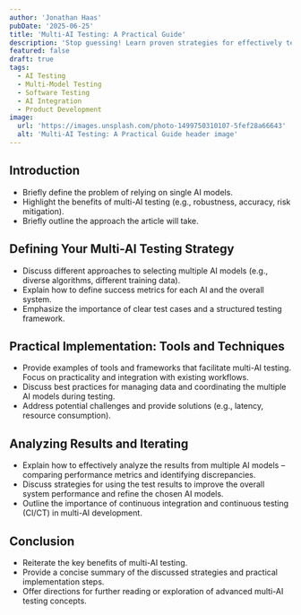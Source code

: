 ```yaml
---
author: 'Jonathan Haas'
pubDate: '2025-06-25'
title: 'Multi-AI Testing: A Practical Guide'
description: 'Stop guessing! Learn proven strategies for effectively testing systems using multiple AI models. This guide provides actionable insights for product managers, engineers, and founders to optimize AI integration and avoid costly failures.'
featured: false
draft: true
tags:
  - AI Testing
  - Multi-Model Testing
  - Software Testing
  - AI Integration
  - Product Development
image:
  url: 'https://images.unsplash.com/photo-1499750310107-5fef28a66643'
  alt: 'Multi-AI Testing: A Practical Guide header image'
---
```


## Introduction

- Briefly define the problem of relying on single AI models.
- Highlight the benefits of multi-AI testing (e.g., robustness, accuracy, risk mitigation).
- Briefly outline the approach the article will take.

## Defining Your Multi-AI Testing Strategy

- Discuss different approaches to selecting multiple AI models (e.g., diverse algorithms, different training data).
- Explain how to define success metrics for each AI and the overall system.
- Emphasize the importance of clear test cases and a structured testing framework.

## Practical Implementation: Tools and Techniques

- Provide examples of tools and frameworks that facilitate multi-AI testing. Focus on practicality and integration with existing workflows.
- Discuss best practices for managing data and coordinating the multiple AI models during testing.
- Address potential challenges and provide solutions (e.g., latency, resource consumption).

## Analyzing Results and Iterating

- Explain how to effectively analyze the results from multiple AI models – comparing performance metrics and identifying discrepancies.
- Discuss strategies for using the test results to improve the overall system performance and refine the chosen AI models.
- Outline the importance of continuous integration and continuous testing (CI/CT) in multi-AI development.

## Conclusion

- Reiterate the key benefits of multi-AI testing.
- Provide a concise summary of the discussed strategies and practical implementation steps.
- Offer directions for further reading or exploration of advanced multi-AI testing concepts.
